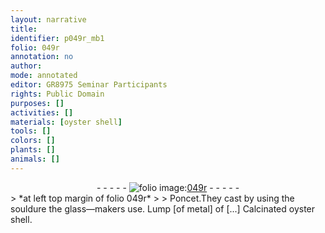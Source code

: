 ```yaml
---
layout: narrative
title: 
identifier: p049r_mb1
folio: 049r
annotation: no
author:
mode: annotated
editor: GR8975 Seminar Participants
rights: Public Domain
purposes: []
activities: []
materials: [oyster shell]
tools: []
colors: []
plants: []
animals: []
---
```


 <div class="folio" align="center">- - - - - <a href="http://gallica.bnf.fr/ark:/12148/btv1b10500001g/f103.image" target="_blank"><img src="https://cu-mkp.github.io/GR8975-edition/assets/photo-icon.png" alt="folio image: " style="display:inline-block; margin-bottom:-3px;"/>049r</a> - - - - - </div> 
> *at left top margin of folio 049r*
> 
>  Poncet.They cast by using the souldure the glass—makers use. Lump [of metal] of [...] Calcinated <span class="material">oyster shell</span>.
 
